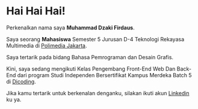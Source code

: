 # Hai Hai Hai! 

Perkenalkan nama saya **Muhammad Dzaki Firdaus**.

Saya seorang **Mahasiswa** Semester 5 Jurusan D-4 Teknologi Rekayasa Multimedia di [Polimedia Jakarta](https://polimedia.ac.id/).

Saya tertarik pada bidang Bahasa Pemrograman dan Desain Grafis.

Kini, saya sedang mengikuti Kelas Pengembang Front-End Web Dan Back-End dari program Studi Independen Bersertifikat Kampus Merdeka Batch 5 di [Dicoding](https://www.dicoding.com/).

Jika kamu tertarik untuk berkenalan denganku, silakan ikuti akun [Linkedin](https://www.linkedin.com/in/muhammad-dzaki-firdaus-a83a04230/) ku ya.
